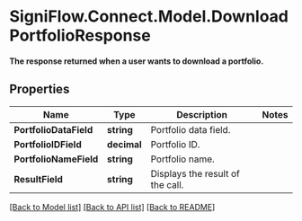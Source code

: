 # SigniFlow.Connect.Model.DownloadPortfolioResponse
#### The response returned when a user wants to download a portfolio.

## Properties

Name | Type | Description | Notes
------------ | ------------- | ------------- | -------------
**PortfolioDataField** | **string** | Portfolio data field. | 
**PortfolioIDField** | **decimal** | Portfolio ID. | 
**PortfolioNameField** | **string** | Portfolio name. | 
**ResultField** | **string** | Displays the result of the call. | 

[[Back to Model list]](../README.md#documentation-for-models) [[Back to API list]](../README.md#documentation-for-api-endpoints) [[Back to README]](../README.md)

